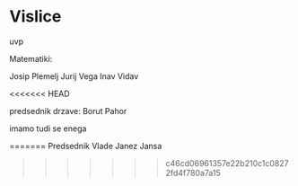 # Vislice
uvp

Matematiki:

Josip Plemelj
Jurij Vega
Inav Vidav

<<<<<<< HEAD

predsednik drzave:
Borut Pahor

imamo tudi se enega

=======
Predsednik Vlade
Janez Jansa
>>>>>>> c46cd06961357e22b210c1c08272fd4f780a7a15
